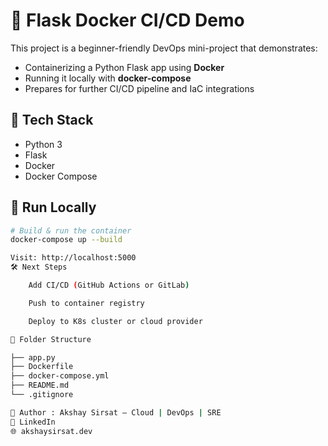 # 🔧 Flask Docker CI/CD Demo

This project is a beginner-friendly DevOps mini-project that demonstrates:

- Containerizing a Python Flask app using **Docker**
- Running it locally with **docker-compose**
- Prepares for further CI/CD pipeline and IaC integrations

## 🚀 Tech Stack

- Python 3
- Flask
- Docker
- Docker Compose

## 🧪 Run Locally

```bash
# Build & run the container
docker-compose up --build

Visit: http://localhost:5000
🛠 Next Steps

    Add CI/CD (GitHub Actions or GitLab)

    Push to container registry

    Deploy to K8s cluster or cloud provider

📂 Folder Structure

├── app.py
├── Dockerfile
├── docker-compose.yml
├── README.md
└── .gitignore

👤 Author : Akshay Sirsat — Cloud | DevOps | SRE
🔗 LinkedIn
🌐 akshaysirsat.dev


